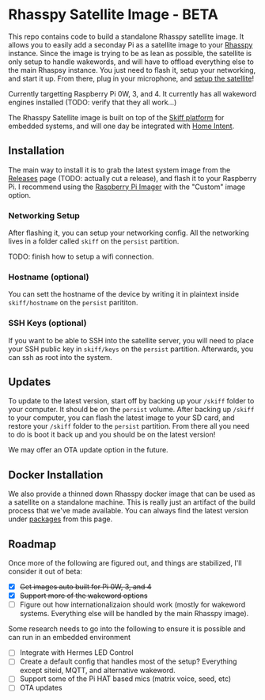 # Rhasspy Satellite Image - BETA
This repo contains code to build a standalone Rhasspy satellite image. It allows you to easily add a seconday Pi as a satellite image to your [Rhasspy](https://rhasspy.readthedocs.io) instance. Since the image is trying to be as lean as possible, the satellite is only setup to handle wakewords, and will have to offload everything else to the main Rhaspsy instance.  You just need to flash it, setup your networking, and start it up. From there, plug in your microphone, and [setup the satellite](https://rhasspy.readthedocs.io/en/latest/tutorials/#shared-mqtt-broker)!

Currently targetting Raspberry Pi 0W, 3, and 4.
It currently has all wakeword engines installed (TODO: verify that they all work...)

The Rhasspy Satellite image is built on top of the [Skiff platform](https://github.com/skiffos/skiffos) for embedded systems, and will one day be integrated with [Home Intent](https://homeintent.jarvy.io).

## Installation
The main way to install it is to grab the latest system image from the [Releases](https://github.com/JarvyJ/Rhasspy-Satellite/releases) page (TODO: actually cut a release), and flash it to your Raspberry Pi. I recommend using the [Raspberry Pi Imager](https://www.raspberrypi.com/news/raspberry-pi-imager-imaging-utility/) with the "Custom" image option.

### Networking Setup
After flashing it, you can setup your networking config. All the networking lives in a folder called `skiff` on the `persist` partition.

TODO: finish how to setup a wifi connection.

### Hostname (optional)
You can sett the hostname of the device by writing it in plaintext inside `skiff/hostname` on the `persist` parititon.

### SSH Keys (optional)
If you want to be able to SSH into the satellite server, you will need to place your SSH public key in `skiff/keys` on the `persist` partition. Afterwards, you can ssh as root into the system.

## Updates
To update to the latest version, start off by backing up your `/skiff` folder to your computer. It should be on the `persist` volume. After backing up `/skiff` to your computer, you can flash the latest image to your SD card, and restore your `/skiff` folder to the `persist` partition. From there all you need to do is boot it back up and you should be on the latest version!

We may offer an OTA update option in the future.

## Docker Installation
We also provide a thinned down Rhasspy docker image that can be used as a satellite on a standalone machine. This is really just an artifact of the build process that we've made available. You can always find the latest version under [packages](https://github.com/JarvyJ/Rhasspy-Satellite/pkgs/container/rhasspy-satellite) from this page.

## Roadmap
Once more of the following are figured out, and things are stabilized, I'll consider it out of beta:

 - [X] ~~Get images auto built for Pi 0W, 3, and 4~~
 - [X] ~~Support more of the wakeword options~~
 - [ ] Figure out how internationalizaion should work (mostly for wakeword systems. Everything else will be handled by the main Rhasspy image).

Some research needs to go into the following to ensure it is possible and can run in an embedded environment

 - [ ] Integrate with Hermes LED Control
 - [ ] Create a default config that handles most of the setup? Everything except siteid, MQTT, and alternative wakeword.
 - [ ] Support some of the Pi HAT based mics (matrix voice, seed, etc)
 - [ ] OTA updates
